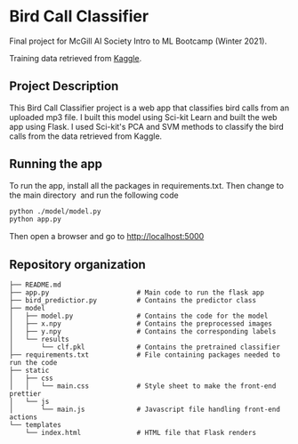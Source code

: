 # Bird Call Classifier

Final project for McGill AI Society Intro to ML Bootcamp (Winter 2021).

Training data retrieved from [Kaggle](https://www.kaggle.com/c/birdsong-recognition/data).

## Project Description

This Bird Call Classifier project is a web app that classifies bird calls from an 
uploaded mp3 file. I built this model using Sci-kit Learn and built the web app using
Flask. I used Sci-kit's PCA and SVM methods to classify the bird calls from the data 
retrieved from Kaggle. 

## Running the app
To run the app, install all the packages in requirements.txt. Then change to the main directory ​
and run the following code
```bash
python ./model/model.py
python app.py
```


Then open a browser and go to [http://localhost:5000](http://localhost:5000)

## Repository organization
```
├── README.md
├── app.py                      # Main code to run the flask app
├── bird_predictior.py          # Contains the predictor class 
├── model
│   ├── model.py                # Contains the code for the model
│   ├── x.npy                   # Contains the preprocessed images
│   ├── y.npy                   # Contains the corresponding labels
│   └── results
│       └── clf.pkl             # Contains the pretrained classifier
├── requirements.txt            # File containing packages needed to run the code
├── static
│   ├── css
│   │   └── main.css            # Style sheet to make the front-end prettier
│   └── js
│       └── main.js             # Javascript file handling front-end actions
└── templates
    └── index.html              # HTML file that Flask renders
```
